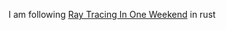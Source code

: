 I am following [Ray Tracing In One Weekend](https://raytracing.github.io/books/RayTracingInOneWeekend.html) in rust